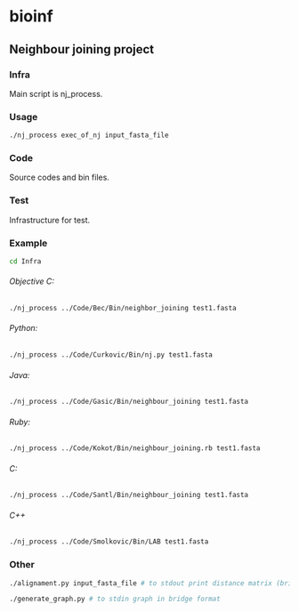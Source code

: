 bioinf
======

## Neighbour joining project

### Infra

Main script is nj_process.

### Usage

```sh
./nj_process exec_of_nj input_fasta_file
```

### Code

Source codes and bin files.

### Test

Infrastructure for test.

### Example

```sh
cd Infra
```

###### Objective C:
```sh
./nj_process ../Code/Bec/Bin/neighbor_joining test1.fasta
```
###### Python:
```sh
./nj_process ../Code/Curkovic/Bin/nj.py test1.fasta
```

###### Java:
```sh
./nj_process ../Code/Gasic/Bin/neighbour_joining test1.fasta 
```

###### Ruby:
```sh
./nj_process ../Code/Kokot/Bin/neighbour_joining.rb test1.fasta 
```

###### C:
```sh
./nj_process ../Code/Santl/Bin/neighbour_joining test1.fasta 
```

###### C++
```sh
./nj_process ../Code/Smolkovic/Bin/LAB test1.fasta 
```

### Other

```sh
./alignament.py input_fasta_file # to stdout print distance matrix (bridges)
```

```sh
./generate_graph.py # to stdin graph in bridge format
```